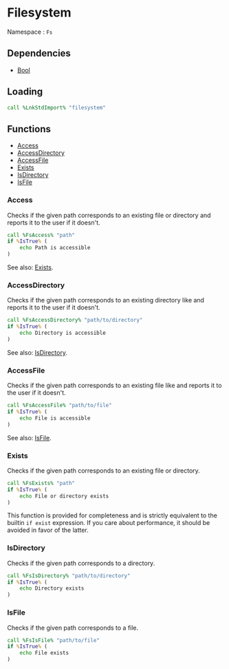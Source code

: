 # Filesystem

Namespace : `Fs`

## Dependencies

* [Bool](bool.md)

## Loading

```bat
call %LnkStdImport% "filesystem"
```

## Functions

* [Access](#access)
* [AccessDirectory](#accessdirectory)
* [AccessFile](#accessfile)
* [Exists](#exists)
* [IsDirectory](#isdirectory)
* [IsFile](#isfile)

### Access

Checks if the given path corresponds to an existing file or directory and reports it to the user if it doesn't.

```bat
call %FsAccess% "path"
if %IsTrue% (
    echo Path is accessible
)
```

See also: [Exists](#exists).

### AccessDirectory

Checks if the given path corresponds to an existing directory like and reports it to the user if it doesn't.

```bat
call %FsAccessDirectory% "path/to/directory"
if %IsTrue% (
    echo Directory is accessible
)
```

See also: [IsDirectory](#isdirectory).

### AccessFile

Checks if the given path corresponds to an existing file like and reports it to the user if it doesn't.

```bat
call %FsAccessFile% "path/to/file"
if %IsTrue% (
    echo File is accessible
)
```

See also: [IsFile](#isfile).

### Exists

Checks if the given path corresponds to an existing file or directory.

```bat
call %FsExists% "path"
if %IsTrue% (
    echo File or directory exists
)
```

This function is provided for completeness and is strictly equivalent to the builtin `if exist` expression. If you care about performance, it should be avoided in favor of the latter.

### IsDirectory

Checks if the given path corresponds to a directory.

```bat
call %FsIsDirectory% "path/to/directory"
if %IsTrue% (
    echo Directory exists
)
```

### IsFile

Checks if the given path corresponds to a file.

```bat
call %FsIsFile% "path/to/file"
if %IsTrue% (
    echo File exists
)
```
